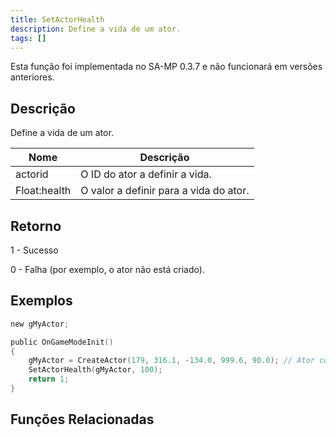 ```yaml
---
title: SetActorHealth
description: Define a vida de um ator.
tags: []
---
```


Esta função foi implementada no SA-MP 0.3.7 e não funcionará em versões anteriores.

## Descrição

Define a vida de um ator.

| Nome         | Descrição                                 |
| ------------ | ----------------------------------------- |
| actorid      | O ID do ator a definir a vida.            |
| Float:health | O valor a definir para a vida do ator.    |

## Retorno

1 - Sucesso

0 - Falha (por exemplo, o ator não está criado).

## Exemplos

```c
new gMyActor;

public OnGameModeInit()
{
    gMyActor = CreateActor(179, 316.1, -134.0, 999.6, 90.0); // Ator como vendedor na Ammunation
    SetActorHealth(gMyActor, 100);
    return 1;
}
```

## Funções Relacionadas